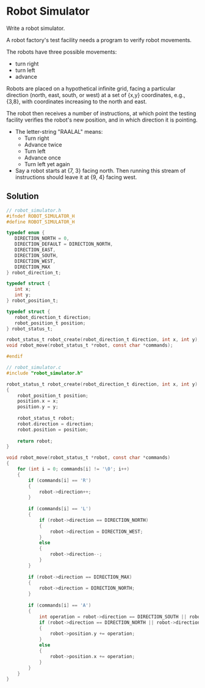 # Robot Simulator

Write a robot simulator.

A robot factory's test facility needs a program to verify robot movements.

The robots have three possible movements:

- turn right
- turn left
- advance

Robots are placed on a hypothetical infinite grid, facing a particular direction (north, east, south, or west) at a set of {x,y} coordinates,
e.g., {3,8}, with coordinates increasing to the north and east.

The robot then receives a number of instructions, at which point the testing facility verifies the robot's new position, and in which direction it is pointing.

- The letter-string "RAALAL" means:
  - Turn right
  - Advance twice
  - Turn left
  - Advance once
  - Turn left yet again
- Say a robot starts at {7, 3} facing north.
  Then running this stream of instructions should leave it at {9, 4} facing west.

## Solution

```C
// robot_simulator.h
#ifndef ROBOT_SIMULATOR_H
#define ROBOT_SIMULATOR_H

typedef enum {
   DIRECTION_NORTH = 0,
   DIRECTION_DEFAULT = DIRECTION_NORTH,
   DIRECTION_EAST,
   DIRECTION_SOUTH,
   DIRECTION_WEST,
   DIRECTION_MAX
} robot_direction_t;

typedef struct {
   int x;
   int y;
} robot_position_t;

typedef struct {
   robot_direction_t direction;
   robot_position_t position;
} robot_status_t;

robot_status_t robot_create(robot_direction_t direction, int x, int y);
void robot_move(robot_status_t *robot, const char *commands);

#endif
```

```C
// robot_simulator.c
#include "robot_simulator.h"

robot_status_t robot_create(robot_direction_t direction, int x, int y)
{
    robot_position_t position;
    position.x = x;
    position.y = y;
	
    robot_status_t robot;
    robot.direction = direction;
    robot.position = position;
	
    return robot;
}

void robot_move(robot_status_t *robot, const char *commands)
{
    for (int i = 0; commands[i] != '\0'; i++)
    {
        if (commands[i] == 'R')
        {
            robot->direction++;
        }
		
        if (commands[i] == 'L')
        {
            if (robot->direction == DIRECTION_NORTH)
            {
                robot->direction = DIRECTION_WEST;
            }
            else
            {
                robot->direction--;
            }
        }
		
        if (robot->direction == DIRECTION_MAX)
        {
            robot->direction = DIRECTION_NORTH;
        }
		
        if (commands[i] == 'A')
        {
            int operation = robot->direction == DIRECTION_SOUTH || robot->direction == DIRECTION_WEST ? -1 : 1;
            if (robot->direction == DIRECTION_NORTH || robot->direction == DIRECTION_SOUTH)
            {
                robot->position.y += operation;
            }
            else
            {
                robot->position.x += operation;
            }
        }
    }
}
```
